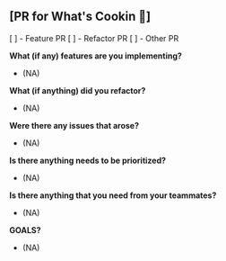 ## [PR for What's Cookin 🍳]

[ ] - Feature PR
[ ] - Refactor PR
[ ] - Other PR


**What (if any) features are you implementing?**

 - (NA)
 
**What (if anything) did you refactor?**

 - (NA)

**Were there any issues that arose?** 

 - (NA)

**Is there anything needs to be prioritized?**

 - (NA)

**Is there anything that you need from your teammates?**

 - (NA)

**GOALS?**

 - (NA)
